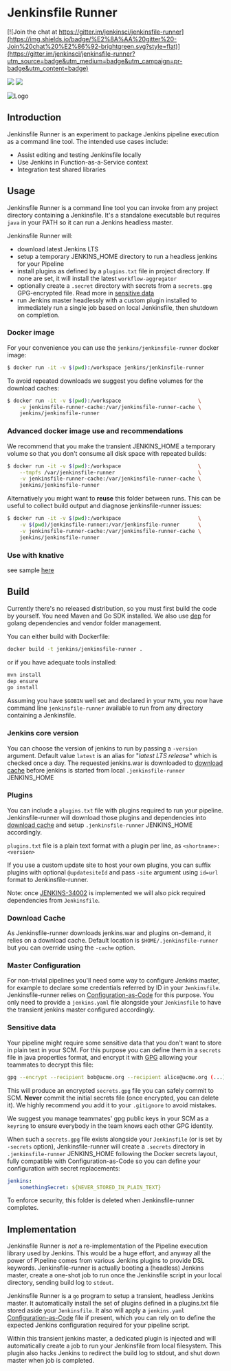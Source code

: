# Jenkinsfile Runner

[![Join the chat at https://gitter.im/jenkinsci/jenkinsfile-runner](https://img.shields.io/badge/%E2%8A%AA%20gitter%20-Join%20chat%20%E2%86%92-brightgreen.svg?style=flat)](https://gitter.im/jenkinsci/jenkinsfile-runner?utm_source=badge&utm_medium=badge&utm_campaign=pr-badge&utm_content=badge)

[![](https://images.microbadger.com/badges/commit/jenkins/jenkinsfile-runner.svg)](https://microbadger.com/images/jenkins/jenkinsfile-runner)
[![](https://images.microbadger.com/badges/image/jenkins/jenkinsfile-runner.svg)](https://microbadger.com/images/jenkins/jenkinsfile-runner)

![Logo](https://github.com/jenkinsci/jenkinsfile-runner/raw/master/logo.png)

## Introduction

Jenkinsfile Runner is an experiment to package Jenkins pipeline execution as a command line tool. The intended use cases include:

- Assist editing and testing Jenkinsfile locally
- Use Jenkins in Function-as-a-Service context
- Integration test shared libraries

## Usage

Jenkinsfile Runner is a command line tool you can invoke from any project directory containing a Jenkinsfile. It's a standalone executable but requires `java` in your PATH so it can run a Jenkins headless master.

Jenkinsfile Runner will:

- download latest Jenkins LTS
- setup a temporary JENKINS_HOME directory to run a headless jenkins for your Pipeline
- install plugins as defined by a `plugins.txt` file in project directory. If none are set, it will install the latest `workflow-aggregator`
- optionally create a `.secret` directory with secrets from a `secrets.gpg` GPG-encrypted file. Read more in [sensitive data](#sensitive-data)  
- run Jenkins master headlessly with a custom plugin installed to immediately run a single job based on local Jenkinsfile, then shutdown on completion.

### Docker image

For your convenience you can use the `jenkins/jenkinsfile-runner` docker image:

```bash
$ docker run -it -v $(pwd):/workspace jenkins/jenkinsfile-runner
```` 

To avoid repeated downloads we suggest you define volumes for the download caches:

```bash
$ docker run -it -v $(pwd):/workspace                         \
    -v jenkinsfile-runner-cache:/var/jenkinsfile-runner-cache \
    jenkins/jenkinsfile-runner
```` 

### Advanced docker image use and recommendations

We recommend that you make the transient JENKINS_HOME a temporary volume so that you don't consume all disk space with repeated builds:  

```bash
$ docker run -it -v $(pwd):/workspace                         \
    --tmpfs /var/jenkinsfile-runner                           \
    -v jenkinsfile-runner-cache:/var/jenkinsfile-runner-cache \
    jenkins/jenkinsfile-runner
```` 

Alternatively you might want to **reuse** this folder between runs. This can be useful to collect build output and diagnose jenkinsfile-runner issues:

```bash
$ docker run -it -v $(pwd):/workspace                         \
    -v $(pwd)/jenkinsfile-runner:/var/jenkinsfile-runner      \
    -v jenkinsfile-runner-cache:/var/jenkinsfile-runner-cache \
    jenkins/jenkinsfile-runner
```` 

### Use with knative

see sample [here](knative/)

## Build

Currently there's no released distribution, so you must first build the code by yourself.
You need Maven and Go SDK installed.
We also use [dep](https://github.com/golang/dep) for golang dependencies and vendor folder management.

You can either build with Dockerfile:

```sh
docker build -t jenkins/jenkinsfile-runner . 
```

or if you have adequate tools installed:

```sh
mvn install
dep ensure
go install 
```

Assuming you have `$GOBIN` well set and declared in your `PATH`, you now have command line `jenkinsfile-runner` available to run from any directory containing a Jenkinsfile.   

### Jenkins core version

You can choose the version of jenkins to run by passing a `-version` argument. Default value `latest` is an alias for "_latest LTS release_" which is checked once a day. The requested jenkins.war is downloaded to [download cache](#download-cache) before jenkins is started from local `.jenkinsfile-runner` JENKINS_HOME

### Plugins

You can include a `plugins.txt` file with plugins required to run your pipeline. Jenkinsfile-runner will download those plugins and dependencies into [download cache](#download-cache) and setup `.jenkinsfile-runner` JENKINS_HOME accordingly.

`plugins.txt` file is a plain text format with a plugin per line, as `<shortname>:<version>` 

If you use a custom update site to host your own plugins, you can suffix plugins with optional `@updatesiteId` and  pass `-site` argument using `id=url` format to Jenkinsfile-runner.

Note: once [JENKINS-34002](https://issues.jenkins-ci.org/browse/JENKINS-34002) is implemented we will also pick required dependencies from `Jenkinsfile`. 

### Download Cache

As Jenkinsfile-runner downloads jenkins.war and plugins on-demand, it relies on a download cache.
Default location is `$HOME/.jenkinsfile-runner` but you can override using the `-cache` option.

### Master Configuration

For non-trivial pipelines you'll need some way to configure Jenkins master, for example to declare some credentials referred by ID in your `Jenkinsfile`. Jenkinsfile-runner relies on [Configuration-as-Code](https://github.com/jenkinsci/jep/tree/master/jep/201) for this purpose. You only need to provide a `jenkins.yaml` file alongside your `Jenkinsfile` to have the transient jenkins master configured accordingly. 

### Sensitive data

Your pipeline might require some sensitive data that you don't want to store in plain text in your SCM. 
For this purpose you can define them in a `secrets` file in java properties format, and encrypt it with [GPG](https://www.gnupg.org/) allowing your teammates to decrypt this file: 

```bash
gpg --encrypt --recipient bob@acme.org --recipient alice@acme.org (...) secrets
``` 
This will produce an encrypted `secrets.gpg` file you can safely commit to SCM. **Never** commit the initial secrets file (once encrypted, you can delete it). We highly recommend you add it to your `.gitignore` to avoid mistakes.

We suggest you manage teammates' gpg public keys in your SCM as a `keyring` to ensure everybody in the  team knows each other GPG identity.

When such a `secrets.gpg` file exists alongside your `Jenkinsfile` (or is set by `-secrets` option), Jenkinsfile-runner will create a `.secrets` directory in `.jenkinsfile-runner` JENKINS_HOME following the Docker secrets layout, fully compatible with Configuration-as-Code so you can define your configuration with secret replacements:

```yaml
jenkins:
    somethingSecret: ${NEVER_STORED_IN_PLAIN_TEXT}
```  
To enforce security, this folder is deleted when Jenkinsfile-runner completes. 

## Implementation

Jenkinsfile Runner is *not* a re-implementation of the Pipeline execution library used by Jenkins. This would be a huge effort, and anyway all the power of Pipeline comes from various Jenkins plugins to provide DSL keywords. Jenkinsfile-runner is actually booting a (headless) Jenkins master, create a one-shot job to run once the Jenkinsfile script in your local directory, sending build log to `stdout`. 

Jenkinsfile Runner is a `go` program to setup a transient, headless Jenkins master. It automatically install the set of plugins defined in a plugins.txt file stored aside your `Jenkinsfile`. It also will apply a `jenkins.yaml` [Configuration-as-Code](https://github.com/jenkinsci/configuration-as-code-plugin) file if present, which you can rely on to define the expected Jenkins configuration required for your pipeline script.

Within this transient jenkins master, a dedicated plugin is injected and will automatically create a job to run your Jenkinsfile from local filesystem. This plugin also hacks Jenkins to redirect the build log to stdout, and shut down master when job is completed. 
